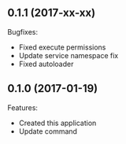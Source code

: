 0.1.1 (2017-xx-xx)
------------------

Bugfixes:

* Fixed execute permissions
* Update service namespace fix
* Fixed autoloader

0.1.0 (2017-01-19)
------------------

Features:

* Created this application
* Update command
